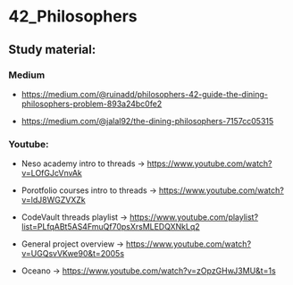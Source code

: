 # 42_Philosophers

## Study material:

### Medium
- https://medium.com/@ruinadd/philosophers-42-guide-the-dining-philosophers-problem-893a24bc0fe2

- https://medium.com/@jalal92/the-dining-philosophers-7157cc05315


### Youtube: 

- Neso academy intro to threads -> https://www.youtube.com/watch?v=LOfGJcVnvAk


- Porotfolio courses intro to threads -> https://www.youtube.com/watch?v=ldJ8WGZVXZk

- CodeVault threads playlist -> https://www.youtube.com/playlist?list=PLfqABt5AS4FmuQf70psXrsMLEDQXNkLq2

- General project overview -> https://www.youtube.com/watch?v=UGQsvVKwe90&t=2005s

- Oceano -> https://www.youtube.com/watch?v=zOpzGHwJ3MU&t=1s

